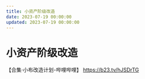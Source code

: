 ```yaml
---
title: 小资产阶级改造
date: 2023-07-19 00:00:00
updated: 2023-07-19 00:00:00
---
```


# 小资产阶级改造

【合集·小布改造计划-哔哩哔哩】 https://b23.tv/hJSDrTG
